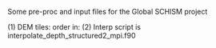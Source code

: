 Some pre-proc and input files for the Global SCHISM project

(1) DEM tiles: 
     order in: 
(2) Interp script is interpolate_depth_structured2_mpi.f90

